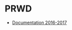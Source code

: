 # PRWD

* [Documentation 2016-2017](https://drive.google.com/drive/u/0/folders/0B5kPvcQD--_RbXIxT1JBTE96VjQ)

